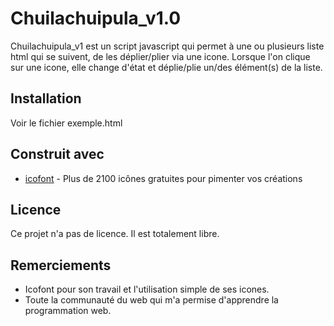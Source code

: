 # Chuilachuipula_v1.0

Chuilachuipula_v1 est un script javascript qui permet à une ou plusieurs liste html qui se suivent, de les déplier/plier via une icone.
Lorsque l'on clique sur une icone, elle change d'état et déplie/plie un/des élément(s) de la liste.

## Installation

Voir le fichier exemple.html

## Construit avec

* [icofont](https://icofont.com/) - Plus de 2100 icônes gratuites pour pimenter vos créations

## Licence

Ce projet n'a pas de licence. Il est totalement libre.

## Remerciements

* Icofont pour son travail et l'utilisation simple de ses icones.
* Toute la communauté du web qui m'a permise d'apprendre la programmation web.
